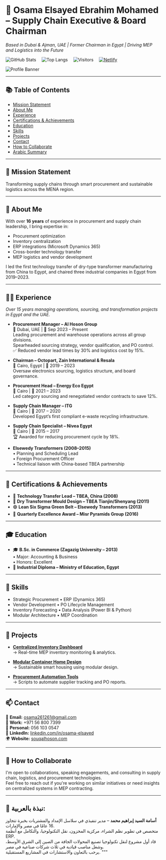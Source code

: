 
# 🚀 Osama Elsayed Ebrahim Mohamed – Supply Chain Executive & Board Chairman  
*Based in Dubai & Ajman, UAE | Former Chairman in Egypt | Driving MEP and Logistics into the Future*

![GitHub Stats](https://github-readme-stats.vercel.app/api?username=Osama261caryp&show_icons=true&theme=default) 
![Top Langs](https://github-readme-stats.vercel.app/api/top-langs?username=Osama261caryp&layout=compact) 
![Visitors](https://profile-counter.glitch.me/Osama261caryp/count.svg) 
[![Netlify](https://img.shields.io/badge/Deployed%20on-Netlify-00c7b7?logo=netlify)](https://www.netlify.com/)

![Profile Banner](OsamaElsayed_Final_ProfileImage.png)

---

## 📚 Table of Contents
- [Mission Statement](#-mission-statement)
- [About Me](#-about-me)
- [Experience](#-experience)
- [Certifications & Achievements](#-certifications--achievements)
- [Education](#-education)
- [Skills](#-skills)
- [Projects](#-projects)
- [Contact](#-contact)
- [How to Collaborate](#-how-to-collaborate)
- [Arabic Summary](#-نبذة-بالعربية)

---

## 🎯 Mission Statement

Transforming supply chains through smart procurement and sustainable logistics across the MENA region.

---

## 👤 About Me

With over **16 years** of experience in procurement and supply chain leadership, I bring expertise in:

- Procurement optimization  
- Inventory centralization  
- ERP integrations (Microsoft Dynamics 365)  
- Cross-border technology transfer  
- MEP logistics and vendor development  

I led the first technology transfer of dry-type transformer manufacturing from China to Egypt, and chaired three industrial companies in Egypt from 2019–2023.

---

## 🧑‍💼 Experience  
*Over 15 years managing operations, sourcing, and transformation projects in Egypt and the UAE.*

- **Procurement Manager – Al Hoson Group**  
  📍 Dubai, UAE | 📅 Sep 2023 – Present  
  Leading procurement and warehouse operations across all group divisions.  
  Spearheaded sourcing strategy, vendor qualification, and PO control.  
  ✅ Reduced vendor lead times by 30% and logistics cost by 15%.

- **Chairman – Octopart, Zain International & Resala**  
  📍 Cairo, Egypt | 📅 2019 – 2023  
  Oversaw electronics sourcing, logistics structure, and board governance.

- **Procurement Head – Energy Eco Egypt**  
  📍 Cairo | 📅 2021 – 2023  
  Led category sourcing and renegotiated vendor contracts to save 12%.

- **Supply Chain Manager – ITG**  
  📍 Cairo | 📅 2017 – 2020  
  Developed Egypt’s first compliant e-waste recycling infrastructure.

- **Supply Chain Specialist – Nivea Egypt**  
  📍 Cairo | 📅 2015 – 2017  
  🏆 Awarded for reducing procurement cycle by 18%.

- **Elsewedy Transformers (2008–2015)**  
  • Planning and Scheduling Lead  
  • Foreign Procurement Officer  
  • Technical liaison with China-based TBEA partnership

---

## 🏅 Certifications & Achievements

- 🏅 **Technology Transfer Lead – TBEA, China (2008)**  
- 🏅 **Dry Transformer Mould Design – TBEA Tianjin/Shenyang (2011)**  
- 🟢 **Lean Six Sigma Green Belt – Elsewedy Transformers (2013)**  
- 🌟 **Quarterly Excellence Award – Misr Pyramids Group (2016)**

---

## 🎓 Education

- 🎓 **B.Sc. in Commerce (Zagazig University – 2013)**  
  • Major: Accounting & Business  
  • Honors: Excellent  
- 🏫 **Industrial Diploma – Ministry of Education, Egypt**

---

## 🧠 Skills

- Strategic Procurement • ERP (Dynamics 365)  
- Vendor Development • PO Lifecycle Management  
- Inventory Forecasting • Data Analysis (Power BI & Python)  
- Modular Architecture • MEP Coordination

---

## 📂 Projects

- **[Centralized Inventory Dashboard](https://github.com/Osama261caryp/centralized-inventory)**  
  → Real-time MEP inventory monitoring & analytics.

- **[Modular Container Home Design](https://github.com/Osama261caryp/modular-architecture)**  
  → Sustainable smart housing using modular design.

- **[Procurement Automation Tools](https://github.com/Osama261caryp/procurement-tools)**  
  → Scripts to automate supplier tracking and PO reports.

---

## 📫 Contact

📧 **Email:** osama261261@gmail.com  
📱 **Work:** +971 56 800 7399  
📱 **Personal:** 056 103 0547  
🔗 **LinkedIn:** [linkedin.com/in/osama-elsayed](https://www.linkedin.com/in/osama-elsayed/)  
🌍 **Website:** [souqalhoson.com](https://www.alhosongroup.com)

---

## 🤝 How to Collaborate

I'm open to collaborations, speaking engagements, and consulting in supply chain, logistics, and procurement technologies.  
Feel free to reach out if you're working on similar initiatives or need insights on centralized systems in MEP contracting.

---

## 📝 نبذة بالعربية:

**أسامة السيد إبراهيم محمد** – مدير تنفيذي في سلاسل الإمداد والمشتريات بخبرة تتجاوز 16 عامًا في مصر والإمارات.  
متخصص في تطوير نظم الشراء، مركزية المخزون، نقل التكنولوجيا، والتكامل مع أنظمة ERP.  
قاد أول مشروع لنقل تكنولوجيا تصنيع المحولات الجافة من الصين إلى الشرق الأوسط، وشغل مناصب قيادية في ثلاث شركات صناعية في مصر.  
يرحب بالتعاون والاستشارات في المشاريع المستقبلية.
"""


